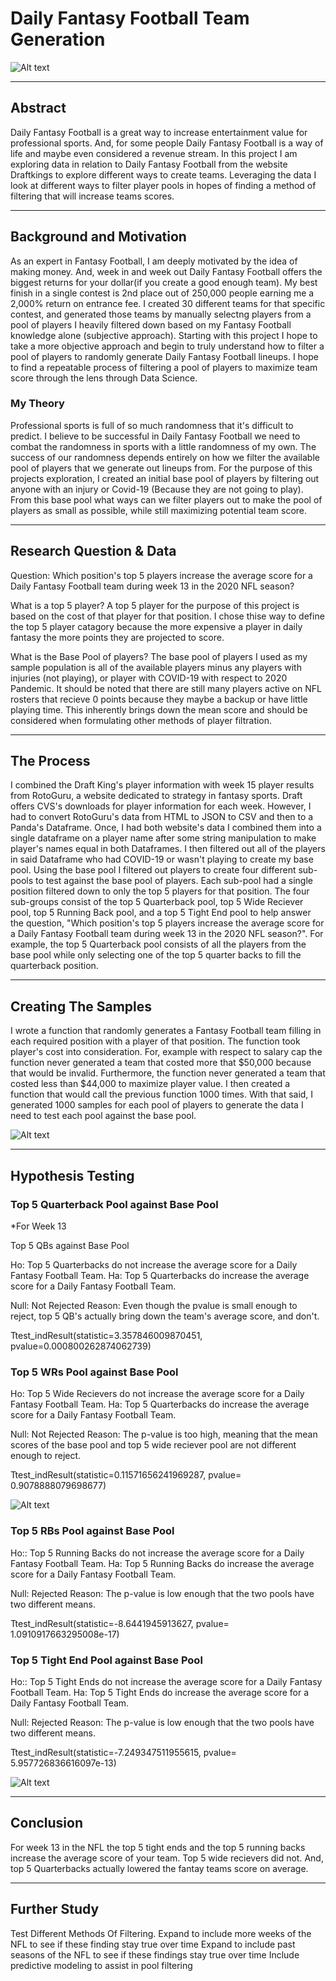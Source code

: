# Daily Fantasy Football Team Generation

![Alt text](download.jpg?raw=true "DFS")

---------------------------------------------------------------------------------------------------------------------------------
## Abstract

Daily Fantasy Football is a great way to increase entertainment value for professional sports. And, for some people Daily Fantasy Football is a way of life and maybe even considered a revenue stream. In this project I am exploring data in relation to Daily Fantasy Football from the website Draftkings to explore different ways to create teams. Leveraging the data I look at different ways to filter player pools in hopes of finding a method of filtering that will increase teams scores. 


---------------------------------------------------------------------------------------------------------------------------------

## Background and Motivation

As an expert in Fantasy Football, I am deeply motivated by the idea of making money. And, week in and week out Daily Fantasy Football offers the biggest returns for your dollar(if you create a good enough team). My best finish in a single contest is 2nd place out of 250,000 people earning me a 2,000% return on entrance fee. I created 30 different teams for that specific contest, and generated those teams by manually selectng players from a pool of players I heavily filtered down based on my Fantasy Football knowledge alone (subjective approach). Starting with this project I hope to take a more objective approach and begin to truly understand how to filter a pool of players to randomly generate Daily Fantasy Football lineups. I hope to find a repeatable process of filtering a pool of players to maximize team score through the lens through Data Science.

### My Theory

Professional sports is full of so much randomness that it's difficult to predict. I believe to be successful in Daily Fantasy Football we need to combat the randomness in sports with a little randomness of my own. The success of our randomness depends entirely on how we filter the available pool of players that we generate out lineups from. For the purpose of this projects exploration, I created an initial base pool of players by filtering out anyone with an injury or Covid-19 (Because they are not going to play). From this base pool what ways can we filter players out to make the pool of players as small as possible, while still maximizing potential team score.


---------------------------------------------------------------------------------------------------------------------------------

## Research Question & Data


Question: Which position's top 5 players increase the average score for a Daily Fantasy Football team during week 13 in the 2020 NFL season?

What is a top 5 player? A top 5 player for the purpose of this project is based on the cost of that player for that position. I chose thise way to define the top 5 player catagory because the more expensive a player in daily fantasy the more points they are projected to score.

What is the Base Pool of players? The base pool of players I used as my sample population is all of the available players minus any players with injuries (not playing), or player with COVID-19 with respect to 2020 Pandemic. It should be noted that there are still many players active on NFL rosters that recieve 0 points because they maybe a backup or have little playing time. This inherently brings down the mean score and should be considered when formulating other methods of player filtration. 


---------------------------------------------------------------------------------------------------------------------------------


## The Process 

I combined the Draft King's player information with week 15 player results from RotoGuru, a website dedicated to strategy in fantasy sports. Draft offers CVS's downloads for player information for each week. However, I had to convert RotoGuru's data from HTML to JSON to CSV and then to a Panda's Dataframe. Once, I had both website's data I combined them into a single dataframe on a player name after some string manipulation to make player's names equal in both Dataframes. I then filtered out all of the players in said Dataframe who had COVID-19 or wasn't playing to create my base pool. Using the base pool I filtered out players to create four different sub-pools to test against the base pool of players. Each sub-pool had a single position filtered down to only the top 5 players for that position. The four sub-groups consist of the top 5 Quarterback pool, top 5 Wide Reciever pool, top 5 Running Back pool, and a top 5 Tight End pool to help answer the question, "Which position's top 5 players increase the average score for a Daily Fantasy Football team during week 13 in the 2020 NFL season?". For example, the top 5 Quarterback pool consists of all the players from the base pool while only selecting one of the top 5 quarter backs to fill the quarterback position. 

---------------------------------------------------------------------------------------------------------------------------------

## Creating The Samples

I wrote a function that randomly generates a Fantasy Football team filling in each required position with a player of that position. The function took player's cost into consideration. For, example with respect to salary cap the function never generated a team that costed more that $50,000 because that would be invalid. Furthermore, the function never generated a team that costed less than $44,000 to maximize player value. I then created a function that would call the previous function 1000 times. With that said, I generated 1000 samples for each pool of players to generate the data I need to test each pool against the base pool.





![Alt text](Boxplt.jpg?raw=true "Distribution of each player pool team's score")



---------------------------------------------------------------------------------------------------------------------------------


## Hypothesis Testing 


### Top 5 Quarterback Pool  against Base Pool

*For Week 13

Top 5 QBs against Base Pool

Ho: Top 5 Quarterbacks do not increase the average score for a Daily Fantasy Football Team.
Ha: Top 5 Quarterbacks do increase the average score for a Daily Fantasy Football Team.

Null: Not Rejected
Reason: Even though the pvalue is small enough to reject, top 5 QB's actually bring down the team's average score, and don't. 

Ttest_indResult(statistic=3.357846009870451, pvalue=0.000800262874062739)


### Top 5 WRs Pool against Base Pool

Ho: Top 5 Wide Recievers do not increase the average score for a Daily Fantasy Football Team.
Ha: Top 5 Quarterbacks do increase the average score for a Daily Fantasy Football Team.

Null: Not Rejected
Reason: The p-value is too high, meaning that the mean scores of the base pool and top 5 wide reciever pool are not different enough to reject.


Ttest_indResult(statistic=0.11571656241969287, pvalue= 0.9078888079698677)

![Alt text](wr_vs_base.jpg?raw=true "Distribution around the mean of base pool and top 5 WR pool")


### Top 5 RBs Pool against Base Pool

Ho:: Top 5 Running Backs do not increase the average score for a Daily Fantasy Football Team.
Ha: Top 5 Running Backs do increase the average score for a Daily Fantasy Football Team.

Null: Rejected
Reason: The p-value is low enough that the two pools have two different means.

Ttest_indResult(statistic=-8.6441945913627, pvalue= 1.0910917663295008e-17)

### Top 5 Tight End Pool against Base Pool

Ho:: Top 5 Tight Ends do not increase the average score for a Daily Fantasy Football Team.
Ha: Top 5 Tight Ends do increase the average score for a Daily Fantasy Football Team.

Null: Rejected
Reason: The p-value is low enough that the two pools have two different means.

Ttest_indResult(statistic=-7.249347511955615, pvalue= 5.957726836616097e-13)





![Alt text](bootstrap_te.jpg?raw=true "Bootstrap Mean Score of Base Pool vs Tight End Pool")


---------------------------------------------------------------------------------------------------------------------------------

## Conclusion

For week 13 in the NFL the top 5 tight ends and the top 5 running backs increase the average score of your team. Top 5 wide recievers did not. And, top 5 Quarterbacks actually lowered the fantay teams score on average.

---------------------------------------------------------------------------------------------------------------------------------


## Further Study

Test Different Methods Of Filtering.
Expand to include more weeks of the NFL to see if these finding stay true over time
Expand to include past seasons of the NFL to see if these findings stay true over time
Include predictive modeling to assist in pool filtering



